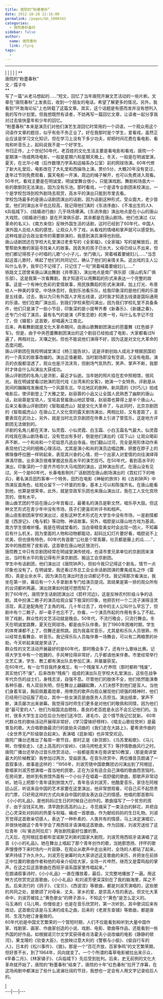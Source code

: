 ```yaml
---
title: 唐院的“粉墨春秋”
date: 2012-10-28 22:16:00
permalink: /pages/bb_1000343
categories: 
  - 唐院春秋备份
sidebar: false
author: 
  name: 唐院春秋
  link: /tycq
tags: 
  - 
---
```


* * *

  
|  |  |  |  |  **  
唐院的“粉墨春秋”  
文／孺子牛  
**  
写了一篇“从老马想起的……”短文，回忆了当年唐院开展文艺活动的一些片断。文章在“唐院春秋”上发表后，收到一个朋友的电话，希望了解更多的情况。另外，我看到“环渤海论坛”上也转载了这篇文章。其实，这个话题是有感而发并没有想列入我的写作计划里。但我想既然有读者，不妨再写一篇回忆文章，让读者一起分享我对过去愉快童年和少年的回忆。  
“粉墨春秋”本来是演员们对他们演艺生涯回忆时常用的一个词语，一个观众用这个词语作文章的题目，似乎有些不务正业了。好在我那时是个学生，爱看戏，虽然正业应该是学习文化知识，但在学习上没有下多少功夫，却把时间花费在看电影、看戏和听音乐上，起码说我不是一个好学生。  
书归正传，上个世纪50年代，老百姓的文化生活主要是看电影和看戏，唐院一个星期演一场或两场电影，一般是星期六和星期天晚上。冬天，一般是在明诚堂演，夏天，在北华小楼（后作数理力学系和运输系办公室）前的网球场演。60年代修了新大礼堂后，电影改在了大礼堂和西操场上演。票价5分，大概20年没有变过，逢年过节则免费观看，露天电影一开演，周边的绳子解开，也可以免费进入观看。  
50年代，看戏主要是在明诚堂，明诚堂舞台很小，只能演戏剧。舞剧和场面大一些的歌剧则无法演出，因为没有乐池。那时看戏，一个是请专业剧团来校演出，一个是学校包场到校外剧场去观赏，高水平的演出只能到市里去看。  
学校包场最多的是唐山话剧团演出的话剧，因为话剧这种形式，受众面大，老少皆宜。他们的演出水平也比较高，我记得他们演的《东进序曲》、《不准出生的人》、《兵临城下》、《结婚进行曲》几乎场场爆满。《东进序曲》演出地点是在小山的唐山大戏院，《结婚进行曲》是在开滦俱乐部，其余都是在唐山剧场。他们也演过《以革命的名义》、《南方来信》反映外国生活的话剧，这时已经到了60年代，中国人演外国人总给人假的感觉，让观众入不了戏，从看戏的情绪和掌声就可以感受到。这种戏是迎合政治宣传的需要排演的，我感到演员演得也别扭。  
唐山话剧团还在学校大礼堂演过老舍写的《全家福》，《全家福》写的是解放后，民警帮助失散的家庭寻找亲人的故事。因丢失的孩子已长大，父母已经认不出来，但他们都记得孩子小时唱的儿歌“小小子儿，坐门墩儿，哭着喊着要媳妇儿……”当念起这首儿歌时，唤起了他们的共同记忆，确认了他们的亲情关系。这出戏的主人公叫什么名字，我早已不记得了，只记住了一句“哭着喊着要媳妇儿……”  
铁路文工团曾来唐山演出舞剧《并蒂莲》，演出地点是南厂俱乐部（唐山机车厂俱乐部）。这是我第一次看舞剧，我才知道可以用舞蹈的形式来表达一个完整的故事。这是一个有神化色彩的爱情故事，用民族舞蹈的形式来演绎，加上灯光、布景给人一种美的享受。中场休息时，我到乐池看乐队，给我印象深的是他们用的乐谱是五线谱。过去，我以为只有外国人才用五线谱，这时我才知道五线谱是国际通用的乐谱。他们在南厂演出后，到我们学校来慰问演出，因为我们学校礼堂不具备条件，他们只是演了一些小节目，印象深的是小提琴齐奏《新春乐》、《新疆之春》，还专门介绍了演员，最有名气的是演《芦笙恋歌》的男一号，叫什么名字记不住了，但《婚誓》这首歌，却唱遍大江南北。  
后来，再看舞剧就是文化大革命期间，由唐山歌舞剧团演出的芭蕾舞《红色娘子军》。但是，由于中央芭蕾舞剧团演出的这个剧目已经拍成了电影，大家都看过N遍了，两相对比，天壤之别。但也不能说他们演得不好，因为这是对文化大革命的态度问题。  
唐山评剧团在我校明诚堂演过《杨三姐告状》，这是评剧创始人成兆才根据民国初的一个真实的故事改编的。演出正值暑期，当时剧场即没有空调，又没有电扇。演员的衣服都湿透了，观众也是汗流浃背，但剧场气氛热烈，笑声、掌声不断，我那时才体会什么叫演出大获成功。  
唐山评剧团的名角儿是洪影，最近才仙逝。当年她的照片挂在宏中照相馆，很风光。我在明诚堂看过她演的现代戏《台湾来的女客》，她演一个女特务。评剧是从民间的蹦蹦戏发展成为一个风靡东北、华北地区的剧种。新凤霞的《刘巧儿》拍成电影后，使评剧登上了大雅之堂。赵丽蓉的小品又让全国人民熟悉了幽默的唐山话，赵丽蓉是宝坻人，宝坻县曾属唐山地区管辖，赵丽蓉也算得上是半个唐山人。后来又看唐山评剧团的《智取威虎山》就是文化大革命了，与此同时，北京京剧团的《智取威虎山》在唐山工人文化宫的露天剧场演出，两相比较，又有差距了，主要表现在武功上，另外，就是当时北京京剧团在伴奏上引进了管弦乐，这是地方评剧团无法做到的。  
评剧的名角儿都在天津，仙灵霞、小仙灵霞、白玉霜、小白玉霜名气最大。仙灵霞的戏我在唐山剧场看过，没有觉出有多好，倒是他们演出的《双下山》让观众喝彩声不断，一个和尚和一个尼姑思凡逃出寺庙，他们翻山过河，完全是用形体动作来表现他们之间的细微心理活动。尤其是演小和尚的演员边唱边舞，把套在脖子上的佛珠像呼拉圈一样转起来，表现其兴奋的心情，把一个出家人对爱情的向往演绎得淋漓尽致。业余演员很难掌握这些高水平的演艺技巧。在50年代，看到高水平的演出，印象深的一个是齐齐哈尔大马戏团的演出，这种演出形式，在唐山没有见过。另一个是60年代，长春电影制片厂话剧团在唐山剧场演出的《霓虹灯下的哨兵》，著名演员田烈客串一个特务，田烈在电影《神秘的旅伴》和《古刹钟声》中饰演反面角色，给观众留下一个坏蛋的形象，基本上可以和陈强齐名。在唐山能看到他，也算是很荣幸。此外，就是空政军乐团也来唐山演出过，我在工人文化宫欣赏的，很有水平。  
唐山曲艺团的节目在唐山少年宫看过，最著名的演员是靳文然，唱乐亭大鼓。但这种文艺形式在青少年中没有市场，孩子们更喜欢听评书和相声。  
唐山皮影剧团来学校演出过，皮影这种艺术形式在大学生中没有市场，一是剧情都是《西游记》、《龟与鹤》等动物、神话故事。另外，唱腔是以唐山地方戏为基调，南方学生很难听懂。我是在明诚堂看的，当白骨精变美女时会出现一团火，不知幕后有什么机关。因为里面的人物和动物都能动，起码比幻灯片要好看，唱腔说不上优美，但也很有特色，60年代有首歌“公社是个常青藤，社员都是藤上的瓜……”，其中的拖腔用了皮影调，这首歌在唐山地区很流行。  
唐院教工中只有京剧团经常在明诚堂演传统戏，也请市里兄弟单位的京剧团来演出，当时有水平的我记得有开滦京剧团、搬运工会京剧团。  
学生中有话剧团，他们演出过《唐院钟声》，但如今我只记得这个剧名，情节一点印象也没有了。在明诚堂，我还看过市总工会业余话剧团演的曹禺成名之作《雷雨》，真是业余水平，因为演员在演出时连台词都记不住。我记得那次看演出，我坐在第一排，幕后有一个人手拿剧本专门给演员提词。其结果是第一排的观众所有的台词都听两遍，演出效果如何就可想而知了。  
到了60年代，唐院学生话剧团演出过《箭杆河边》，这是反映农村阶级斗争的话剧。其中扮演二赖子的演员给观众留下极深的印象，他把农村一个二流子演得活灵活现，真正是配角抢了主角的戏。几十年过去了，戏中的主人公叫什么早忘了，但剧中有个二赖子，却一辈子也忘不了。你看，一个演员所起的作用有多么了不起。  
除了戏剧，群众性的文艺活动就是晚会。50年代，不流行晚会，只流行舞会。冬天在明诚堂跳舞，夏天在网球场，都是由乐队伴奏。到了1960年困难时期，学生的体育课都不上了，但舞还是照跳。因为我喜欢音乐，尤其是和乐队人员很熟，所以经常去看舞会、听音乐。我记得乐队人员每伴奏一场舞会，可以有二两粮票的补助，今天听起来就是笑话了。  
群众性的文艺活动开展最好的是60年代，那时晚会多了，还有什么歌咏比赛。记得大学生中有一个姓魏的，手风琴拉得非常好，几乎都请他来伴奏。市里经常举行文艺汇演，学生、教工都有演出队去参加汇演，并屡屡获奖。  
在60年代，有一台节目我终身难忘，有一个残废军人疗养院（那时都称“残废”，其实他们不“废”，后来改称“残疾”）组成的演出队在学校大礼堂演出，这些在战争年代负伤的战士们，身残志坚，自强不息。尽管他们的肢体不全，他们依然能演奏各种乐器，有人双目失明，但在舞台上翩翩起舞，人们决想不到他们是盲人。当他们身着军装，胸前佩戴着勋章，用嘹亮的歌声向观众展现他们顽强的精神时，他们已经用行动征服了观众，其中一些女演员是由医务人员担当。演出结束，掌声不断，演员屡次出来谢幕。我觉得当时师生们更多是对他们的敬佩和同情，因为他们是“最可爱的人”，他们为祖国流血牺牲，善良的老百姓是永远不会忘记他们的。当时，很多大学生主动在后台为他们送冷饮、递毛巾，这个情节我记忆犹新。
60年代群众性的歌咏活动开展得非常好，《学习雷锋好榜样》、《唱支山歌给党听》是最普及的歌。大合唱歌曲最流行的是劫夫词曲的《我们走在大路上》，瞿希贤作曲的《全世界无产阶级联合起来》。表演唱《逛新城》也非常受欢迎。  
唐院广播台还推出了每周一歌节目，那时正是《新货郎》、《乌苏里船歌》、《马儿啊，你慢些走》、《走上高高的兴安岭》、《骑马挎枪走天下》等抒情歌曲风行之时。唐院广播台还举办过音乐欣赏活动，一般都是周末在南讲堂50教室，（那是南讲堂最大的阶梯教室）我参加过两次，受益匪浅。在音乐欣赏中，两位播音员朗诵了一首叙事诗，故事是这样的：“1956年，刘淑芳随中国歌舞团访问演出到了阿根廷，歌唱家刘淑芳想演唱一首当地的民歌，正在为没有适合自己演唱的歌曲而苦恼时。在房间里，她听到有旅馆外面有一个小伙子在唱着一首舒缓的歌曲，那歌声非常动听。她马上把那个青年请到旅馆大厅。青年告诉刘淑芳，他酷愛音乐，家住在阿根廷山区，听说来自中国的艺术家要在这里演出，他非常想观看，可自己买不起昂贵的门票，只好用这样的方式向来自中国的朋友表达自己的情感。他唱的那首歌叫《小小的礼品》，是他妈妈过生日的时候自己创作的。歌曲描写了一个贫穷的孩子，由于没钱买礼物，清早跑到高高的山上，寻觅摘采了一束洁白的鲜花，并把自己心灵深处对妈妈的热愛与祝福，编成一首歌曲，作为献给妈妈的生日礼物。刘淑芳觉得这首歌亲切感人，表达了一种朴素的、人类共有的情感，马上决定演唱它，并很快地跟这个青年学会了用西班牙语演唱这首歌曲。作为回报，刘淑芳送给了这位青年（叫‘奥古阿拉尼’）两张剧院最好位置的票。  
几天后，在阿根廷首都布宜诺斯艾利斯的国家大剧院，刘淑芳用西班牙语演唱了这首《小小的礼品》。她在舞台上唱起了那个青年创作的歌，当她那悠扬、抒怀的歌声慢慢停下来时场内一片寂静，在观众从歌声中走出来时，全场的人都站了起来，掌声持续了许久许久。刘淑芳在谢幕时向大家讲述这支歌曲的来历，并把坐在前排正中位置的歌曲作者和他的母亲介绍给大家，全场一片哗然，继而又是雷鸣般的掌声。在这之后这首歌曲在西班牙语系国家里传唱起来。”  
在朗诵叙事诗时，《小小礼品》一直在播放着，最后，又完整地播放了一遍。用这种方式欣赏完这首歌曲，《小小礼品》和刘淑芳便深深刻在了我的脑海里，挥之不去。后来流行的《鸽子》、《宝贝》、《西波涅》等歌曲，都是刘淑芳演唱的，这些歌的共同之处，是歌颂了对母亲、丈夫、家乡的爱，是崇高人性的表达。但文化大革命中，刘淑芳被挂上“黄色歌女”的牌子游斗，不知这个“黄色”是怎么定义的。  
马玉涛的《马儿啊，你慢些走》也是在音乐欣赏时，第一次听到，其中歌词后来有改动，这首歌应该是马玉涛的成名之曲，后来的《老房东查铺》等歌曲，都是唐珂、生茂为她订身量做的。  
60年代初是中国文艺繁荣的一个暂短时期，人们不仅能看到和听到大量中国作家、戏剧家、画家、作曲家创造的小说、戏剧、电影、歌曲等作品，还能看到一些外国的好作品，如根据诺贝尔文学奖获得者肖洛霍夫小说改编的电影《静静的顿河》，果戈理的《钦查大臣》，也放映过意大利的《警察与小偷》、《偷自行车的人》，日本的《松川事件》、《狼》。那是一个“百花齐放，百家争鸣”的文艺繁荣期，但好景不长，到了1964年，风向就变了。一个个所谓的毒草电影被拉出来示众，《早春二月》、《林家铺子》、《兵临城下》先后受到批判。后来，史无前例的文化大革命就开始了，唐院的“粉墨春秋”结束了，唐院的十年“红色春秋”拉开了序幕，在这场闹剧中都演出了些什么波澜壮阔的节目，我想也一定会有人用文字记录给后人的。  
  
|  
---|---|---
